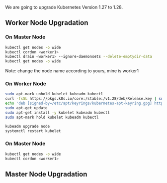 We are going to upgrade Kubernetes Version 1.27 to 1.28.

Worker Node Upgradation
-----------------------
### On Master Node
```sh
kubectl get nodes -o wide
kubectl cordon <worker1>
kubectl drain <worker1> --ignore-daemonsets --delete-emptydir-data
kubectl get nodes -o wide
```
Note: change the node name according to yours, mine is worker1

### On Worker Node
```sh
sudo apt-mark unhold kubelet kubeadm kubectl
curl -fsSL https://pkgs.k8s.io/core:/stable:/v1.28/deb/Release.key | sudo gpg --dearmor -o /etc/apt/keyrings/kubernetes-apt-keyring.gpg
echo 'deb [signed-by=/etc/apt/keyrings/kubernetes-apt-keyring.gpg] https://pkgs.k8s.io/core:/stable:/v1.28/deb/ /' | sudo tee /etc/apt/sources.list.d/kubernetes.list
sudo apt-get update
sudo apt-get install -y kubelet kubeadm kubectl
sudo apt-mark hold kubelet kubeadm kubectl
```
```sh
kubeadm upgrade node
systemctl restart kubelet
```

### On Master Node
```sh
kubectl get nodes -o wide
kubectl cordon <worker1>
```

Master Node Upgradation
-----------------------
